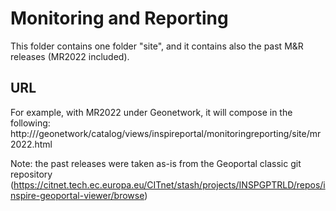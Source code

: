# Monitoring and Reporting

This folder contains one folder "site", and it contains also the past M&R releases (MR2022 included).

## URL

For example, with MR2022 under Geonetwork, it will compose in the following: http://<host>/geonetwork/catalog/views/inspireportal/monitoringreporting/site/mr2022.html

Note: the past releases were taken as-is from the Geoportal classic git repository (https://citnet.tech.ec.europa.eu/CITnet/stash/projects/INSPGPTRLD/repos/inspire-geoportal-viewer/browse)